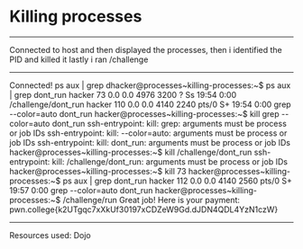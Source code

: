 # Killing processes
***
Connected to host and then displayed the processes, then i identified the PID and killed it lastly i ran /challenge
***
Connected!
ps aux | grep dhacker@processes~killing-processes:~$ ps aux | grep dont_run
hacker        73  0.0  0.0   4976  3200 ?        Ss   19:54   0:00 /challenge/dont_run
hacker       110  0.0  0.0   4140  2240 pts/0    S+   19:54   0:00 grep --color=auto dont_run
hacker@processes~killing-processes:~$ kill grep --color=auto dont_run
ssh-entrypoint: kill: grep: arguments must be process or job IDs
ssh-entrypoint: kill: --color=auto: arguments must be process or job IDs
ssh-entrypoint: kill: dont_run: arguments must be process or job IDs
hacker@processes~killing-processes:~$ kill /challenge/dont_run
ssh-entrypoint: kill: /challenge/dont_run: arguments must be process or job IDs
hacker@processes~killing-processes:~$ kill 73
hacker@processes~killing-processes:~$ ps aux | grep dont_run
hacker       112  0.0  0.0   4140  2560 pts/0    S+   19:57   0:00 grep --color=auto dont_run
hacker@processes~killing-processes:~$ /challenge/run
Great job! Here is your payment:
pwn.college{k2UTgqc7xXkUf30197xCDZeW9Gd.dJDN4QDL4YzN1czW}
***
Resources used:
Dojo
